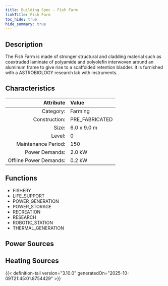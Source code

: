 ```yaml
---
title: Building Spec - Fish Farm
linkTitle: Fish Farm
toc_hide: true
hide_summary: true
---
```

<!-- This is generated by the MarsSim HelpGenertor, do not edit. -->

## Description
The Fish Farm is made of stronger structural and cladding material such as coextruded laminate of polyamide and polyolefin interwoven around&#10;an aluminum frame to give rise to a scaffolded retention bladder. It is furnished with a ASTROBIOLOGY research lab with instruments.

## Characteristics

| Attribute      | Value |
|--------:|:------|
|Category:|Farming|
|Construction:|PRE_FABRICATED|
|Size:|6.0 x 9.0 m|
|Level:|0|
|Maintenance Period:|150|
|Power Demands:|2.0 kW|
|Offline Power Demands:|0.2 kW|

## Functions
      
- FISHERY
- LIFE_SUPPORT
- POWER_GENERATION
- POWER_STORAGE
- RECREATION
- RESEARCH
- ROBOTIC_STATION
- THERMAL_GENERATION


## Power Sources
      

## Heating Sources



{{< definition-tail version="3.10.0" generatedOn="2025-10-09T21:45:01.8754429" >}}

